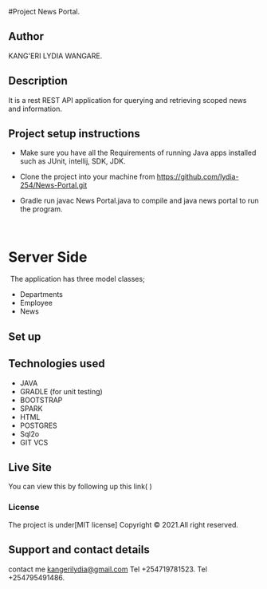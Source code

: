 #Project
News Portal.

## Author
KANG'ERI LYDIA WANGARE.

## Description
It is a rest REST API application for querying and retrieving scoped news and information.


## Project setup instructions
* Make sure you have all the Requirements of running Java apps installed such as JUnit, intellij, SDK, JDK.

* Clone the project into your machine from https://github.com/lydia-254/News-Portal.git

* Gradle run javac News Portal.java to compile and java news portal to run the program.

​
# Server Side
​
The application has three model classes;
​
- Departments
- Employee
- News

## Set up


## Technologies used
* JAVA
* GRADLE (for unit testing)
* BOOTSTRAP
* SPARK
* HTML
* POSTGRES
* Sql2o
* GIT VCS

## Live Site

You can view this by following up this link( )

### License

The project is under[MIT license]
Copyright &copy; 2021.All right reserved.

## Support and contact details

contact me kangerilydia@gmail.com
Tel +254719781523.
Tel +254795491486.
